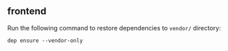 ## frontend

Run the following command to restore dependencies to `vendor/` directory:

    dep ensure --vendor-only

